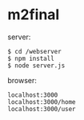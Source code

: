 # m2final

server:

```
$ cd /webserver
$ npm install
$ node server.js
```


browser:

```
localhost:3000
localhost:3000/home
localhost:3000/user
```